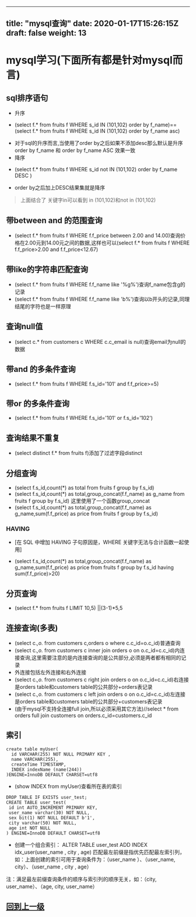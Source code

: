 
---
title: "mysql查询"
date: 2020-01-17T15:26:15Z
draft: false
weight: 13
---


# mysql学习(下面所有都是针对mysql而言)

## sql排序语句
* 升序
+ (select f.* from fruits f WHERE s_id IN (101,102) order by f_name)==(select f.* from fruits f WHERE s_id IN (101,102) order by f_name asc)
* 对于sql的升序而言,当使用了order by之后如果不添加desc那么默认是升序 order by f_name 和 order by  f_name   ASC 效果一致
* 降序
+ (select f.* from fruits f WHERE s_id not IN (101,102) order by f_name DESC )
* order by之后加上DESC结果集就是降序
> 上面结合了 关键字in可以看到 in (101,102)和not in (101,102)

## 带between and 的范围查询
+ (select f.* from fruits f WHERE f.f_price between 2.00 and 14.00)查询价格在2.00元到14.00元之间的数据,这样也可以(select f.* from fruits f WHERE f.f_price>2.00 and f.f_price<12.67)

## 带like的字符串匹配查询 
+ (select f.* from fruits f WHERE f.f_name like '%g%')查询f_name包含g的记录 
+ (select f.* from fruits f WHERE f.f_name like 'b%')查询以b开头的记录,同理结尾的字符也是一样原理

## 查询null值
+ (select c.* from customers c WHERE c.c_email is null)查询email为null的数据

## 带and 的多条件查询 
+ (select f.* from fruits f WHERE f.s_id='101' and f.f_price>=5)

## 带or 的多条件查询 
+ (select f.* from fruits f WHERE f.s_id='101' or f.s_id='102')

## 查询结果不重复 
+ (select distinct f.* from fruits f)添加了过滤字段distinct

## 分组查询 
+ (select f.s_id,count(*) as total from fruits f group by f.s_id)
+ (select f.s_id,count(*) as total,group_concat(f.f_name) as g_name from fruits f group by f.s_id) 这里使用了一个函数group_concat
+ (select f.s_id,count(*) as total,group_concat(f.f_name) as g_name,sum(f.f_price) as price from fruits f group by f.s_id)
### HAVING
* [在 SQL 中增加 HAVING 子句原因是，WHERE 关键字无法与合计函数一起使用]
+ (select f.s_id,count(*) as total,group_concat(f.f_name) as g_name,sum(f.f_price) as price from fruits f group by f.s_id having sum(f.f_price)>20)

## 分页查询 
+ (select f.* from fruits f LIMIT 10,5) ||(3-1)*5,5

## 连接查询(多表)
* (select c.*,o.* from customers c,orders o where c.c_id=o.c_id)普通查询
* (select c.*,o.* from customers c inner join orders o on o.c_id=c.c_id)内连接查询,这里需要注意的是内连接查询的是公共部分,必须是两者都有相同的记录
* 外连接包括左外连接和右外连接
* (select c.*,o.* from customers c right join orders o on o.c_id=c.c_id)右连接是orders table和customers table的公共部分+orders表记录
* (select c.*,o.* from customers c left join orders o on o.c_id=c.c_id)左连接是orders table和customers table的公共部分+customers表记录
* (由于mysql不支持全连接full join,所以必须采用其它方法)//select * from orders full join customers on orders.c_id=customers.c_id

## 索引
```
create table myUser(
  id VARCHAR(255) NOT NULL PRIMARY KEY ,
  name VARCHAR(255),
  createTime TIMESTAMP,
  INDEX indexName (name(244))
)ENGINE=InnoDB DEFAULT CHARSET=utf8
```
* (show INDEX from myUser)查看所在表的索引
```
DROP TABLE IF EXISTS user_test;
CREATE TABLE user_test(
 id int AUTO_INCREMENT PRIMARY KEY,
 user_name varchar(30) NOT NULL,
 sex bit(1) NOT NULL DEFAULT b'1',
 city varchar(50) NOT NULL,
 age int NOT NULL
) ENGINE=InnoDB DEFAULT CHARSET=utf8
```
* 创建一个组合索引： ALTER TABLE user_test ADD INDEX idx_user(user_name , city , age)
匹配最左前缀是指优先匹配最左索引列，如：上面创建的索引可用于查询条件为：（user_name ）、（user_name, city）、（user_name , city , age）

注：满足最左前缀查询条件的顺序与索引列的顺序无关，如：（city, user_name）、（age, city, user_name）

## [回到上一级](../)